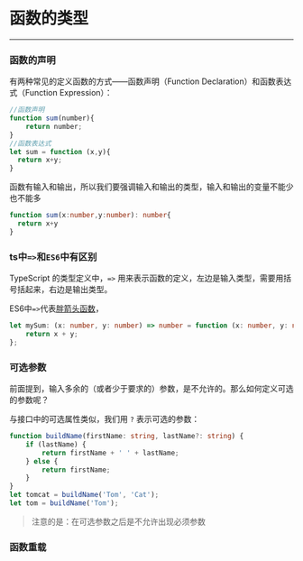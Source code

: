 # 函数的类型

------

### 函数的声明

有两种常见的定义函数的方式——函数声明（Function Declaration）和函数表达式（Function Expression）：

```typescript
//函数声明
function sum(number){
	return number;
}
//函数表达式
let sum = function (x,y){
  return x+y;
}
```

函数有输入和输出，所以我们要强调输入和输出的类型，输入和输出的变量不能少也不能多

```typescript
function sum(x:number,y:number): number{
  return x+y
}
```

### ts中`=>`和`ES6`中有区别

 TypeScript 的类型定义中，`=>` 用来表示函数的定义，左边是输入类型，需要用括号括起来，右边是输出类型。

ES6中`=>`代表[胖箭头函数](https://es6.ruanyifeng.com/#docs/function#%E7%AE%AD%E5%A4%B4%E5%87%BD%E6%95%B0)，

```typescript
let mySum: (x: number, y: number) => number = function (x: number, y: number): number {
    return x + y;
};
```

### 可选参数

前面提到，输入多余的（或者少于要求的）参数，是不允许的。那么如何定义可选的参数呢？

与接口中的可选属性类似，我们用 `?` 表示可选的参数：

```typescript
function buildName(firstName: string, lastName?: string) {
    if (lastName) {
        return firstName + ' ' + lastName;
    } else {
        return firstName;
    }
}
let tomcat = buildName('Tom', 'Cat');
let tom = buildName('Tom');
```

>注意的是：在可选参数之后是不允许出现必须参数

### 函数重载

